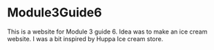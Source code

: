 # Module3Guide6
This is a website for Module 3 guide 6. Idea was to make an ice cream website. I was a bit inspired by Huppa Ice cream store. 
